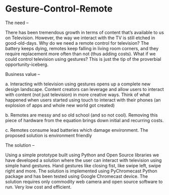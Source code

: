# Gesture-Control-Remote

The need –

There has been tremendous growth in terms of content that’s available to us on Television. However, the way we interact with the TV is still etched in good-old-days. Why do we need a remote control for television? The battery keeps dying, remotes keep falling in living room corners, and they require replacement more often than not (thus adding costs). What if we could control television using gestures? This is just the tip of the proverbial opportunity-iceberg.

Business value –

a. Interacting with television using gestures opens up a complete new design landscape. Content creators can leverage and allow users to interact with content (not just television) in more creative ways. Think of what happened when users started using touch to interact with their phones (an explosion of apps and whole new world got created)

b. Remotes are messy and so old school (and so not cool). Removing this piece of hardware from the equation brings down initial and recurring costs.

c. Remotes consume lead batteries which damage environment. The proposed solution is environment friendly

The solution –

Using a simple prototype built using Python and Open Source libraries we have developed a solution where the user can interact with television using simple hand gestures. Hand gestures like closing fist, like swipe left, swipe right and more.
The solution is implemented using PyChromecast Python package and has been tested using Google Chromecast device. The solution requires only commodity web camera and open source software to run. Very low cost and efficient.
